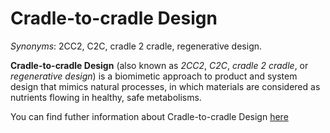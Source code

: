 # Cradle-to-cradle Design

<!-- (Sustainability) -->

*Synonyms*: 2CC2, C2C, cradle 2 cradle, regenerative design.

**Cradle-to-cradle Design** (also known as *2CC2*, *C2C*, *cradle 2 cradle*, or *regenerative design*) is a biomimetic approach to product and system design that mimics natural processes, in which materials are considered as nutrients flowing in healthy, safe metabolisms. 

You can find futher information about Cradle-to-cradle Design [here](../../Societal_and_Environmental_Wellbeing/cradle_to_cradle.md)

